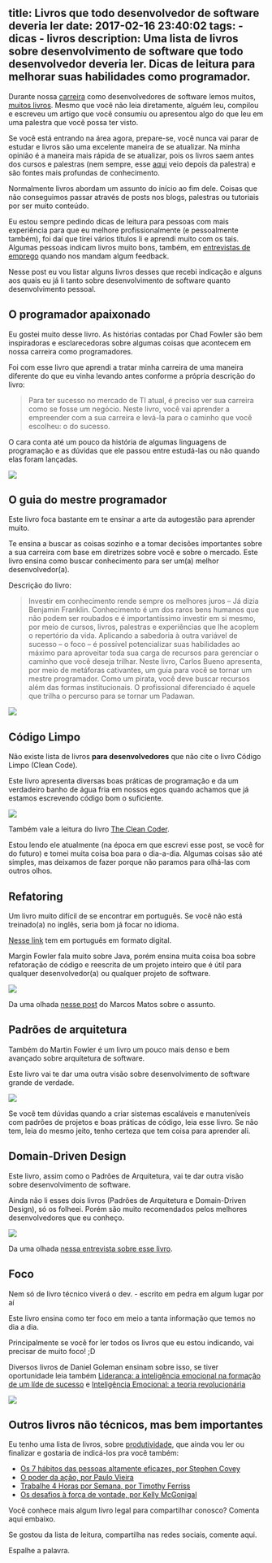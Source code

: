 title: Livros que todo desenvolvedor de software deveria ler
date: 2017-02-16 23:40:02
tags:
	- dicas
	- livros
description: Uma lista de livros sobre desenvolvimento de software que todo desenvolvedor deveria ler. Dicas de leitura para melhorar suas habilidades como programador.
---

Durante nossa [carreira](https://github.com/woliveiras/front-end-career) como desenvolvedores de software lemos muitos, [muitos livros](/posts/Livros-sobre-JavaScript-do-iniciante-ao-avancado-e-ES6/). Mesmo que você não leia diretamente, alguém leu, compilou e escreveu um artigo que você consumiu ou apresentou algo do que leu em uma palestra que você possa ter visto.

Se você está entrando na área agora, prepare-se, você nunca vai parar de estudar e livros são uma excelente maneira de se atualizar. Na minha opinião é a maneira mais rápida de se atualizar, pois os livros saem antes dos cursos e palestras (nem sempre, esse [aqui](https://www.casadocodigo.com.br/products/livro-desconstruindo-web) veio depois da palestra) e são fontes mais profundas de conhecimento. <!-- more -->

Normalmente livros abordam um assunto do início ao fim dele. Coisas que não conseguimos passar através de posts nos blogs, palestras ou tutoriais por ser muito conteúdo.

Eu estou sempre pedindo dicas de leitura para pessoas com mais experiência para que eu melhore profissionalmente (e pessoalmente também), foi daí que tirei vários títulos li e aprendi muito com os tais. Algumas pessoas indicam livros muito bons, também, em [entrevistas de emprego](/posts/Como-e-uma-entrevista-de-emprego-para-desenvolvimento-front-end-JavaScript/) quando nos mandam algum feedback.

Nesse post eu vou listar alguns livros desses que recebi indicação e alguns aos quais eu já li tanto sobre desenvolvimento de software quanto desenvolvimento pessoal.

## O programador apaixonado

Eu gostei muito desse livro. As histórias contadas por Chad Fowler são bem inspiradoras e esclarecedoras sobre algumas coisas que acontecem em nossa carreira como programadores.

Foi com esse livro que aprendi a tratar minha carreira de uma maneira diferente do que eu vinha levando antes conforme a própria descrição do livro:

> Para ter sucesso no mercado de TI atual, é preciso ver sua carreira como se fosse um negócio. Neste livro, você vai aprender a empreender com a sua carreira e levá-la para o caminho que você escolheu: o do sucesso.

O cara conta até um pouco da história de algumas linguagens de programação e as dúvidas que ele passou entre estudá-las ou não quando elas foram lançadas.

[![](https://cdn.shopify.com/s/files/1/0155/7645/products/programador-apaixonado-featured_large.png?v=1411566032)](https://www.casadocodigo.com.br/products/livro-programador-apaixonado)

## O guia do mestre programador

Este livro foca bastante em te ensinar a arte da autogestão para aprender muito.

Te ensina a buscar as coisas sozinho e a tomar decisões importantes sobre a sua carreira com base em diretrizes sobre você e sobre o mercado. Este livro ensina como buscar conhecimento para ser um(a) melhor desenvolvedor(a).

Descrição do livro:

> Investir em conhecimento rende sempre os melhores juros – Já dizia Benjamin Franklin. Conhecimento é um dos raros bens humanos que não podem ser roubados e é importantíssimo investir em si mesmo, por meio de cursos, livros, palestras e experiências que lhe acoplem o repertório da vida. Aplicando a sabedoria à outra variável de sucesso – o foco – é possível potencializar suas habilidades ao máximo para aproveitar toda sua carga de recursos para gerenciar o caminho que você deseja trilhar.
> Neste livro, Carlos Bueno apresenta, por meio de metáforas cativantes, um guia para você se tornar um mestre programador. Como um pirata, você deve buscar recursos além das formas institucionais. O profissional diferenciado é aquele que trilha o percurso para se tornar um Padawan.

[![](https://cdn.shopify.com/s/files/1/0155/7645/products/F_rZcE1nCFDaz1yv2rMbvp0sp7ehJKYYt3i1s1zp9Jc_size_mode_3_size_1024x768_large.jpeg?v=1448907418)](https://www.casadocodigo.com.br/products/livro-guia-mestre-programador)

## Código Limpo

Não existe lista de livros **para desenvolvedores** que não cite o livro Código Limpo (Clean Code).

Este livro apresenta diversas boas práticas de programação e da um verdadeiro banho de água fria em nossos egos quando achamos que já estamos escrevendo código bom o suficiente.

[![](https://images-na.ssl-images-amazon.com/images/I/41TINACY3hL._SX384_BO1,204,203,200_.jpg)](http://www.buscape.com.br/clean-code-a-handbook-of-agile-software-craftsmanship-robert-c-martin-0132350882)

Também vale a leitura do livro [The Clean Coder](https://www.amazon.com.br/Clean-Coder-Conduct-Professional-Programmers/dp/0137081073).

Estou lendo ele atualmente (na época em que escrevi esse post, se você for do futuro) e tomei muita coisa boa para o dia-a-dia. Algumas coisas são até simples, mas deixamos de fazer porque não paramos para olhá-las com outros olhos.

## Refatoring

Um livro muito difícil de se encontrar em português. Se você não está treinado(a) no inglês, seria bom já focar no idioma.

[Nesse link](http://www.saraiva.com.br/refatoracao-aperfeicoando-o-projeto-de-codigo-existente-3671050.html) tem em português em formato digital.

Margin Fowler fala muito sobre Java, porém ensina muita coisa boa sobre refatoração de código e reescrita de um projeto inteiro que é útil para qualquer desenvolvedor(a) ou qualquer projeto de software.

[![](https://images-na.ssl-images-amazon.com/images/I/51ttgxwzArL._SX389_BO1,204,203,200_.jpg)](https://www.amazon.com/Refactoring-Improving-Existing-Addison-Wesley-Technology-ebook/dp/B007WTFWJ6/ref=mt_kindle?_encoding=UTF8&me=)

Da uma olhada [nesse post](https://www.thoughtworks.com/pt/insights/blog/refactoring-book) do Marcos Matos sobre o assunto.

## Padrões de arquitetura

Também do Martin Fowler é um livro um pouco mais denso e bem avançado sobre arquitetura de software.

Este livro vai te dar uma outra visão sobre desenvolvimento de software grande de verdade.

[![](https://images-na.ssl-images-amazon.com/images/I/51CVux%2BG7WL._SX359_BO1,204,203,200_.jpg)](https://www.amazon.com.br/Padr%C3%B5es-Arquitetura-Aplica%C3%A7%C3%B5es-Corporativas-Martin/dp/8536306386)

Se você tem dúvidas quando a criar sistemas escaláveis e manuteníveis com padrões de projetos e boas práticas de código, leia esse livro. Se não tem, leia do mesmo jeito, tenho certeza que tem coisa para aprender ali.

## Domain-Driven Design

Este livro, assim como o Padrões de Arquitetura, vai te dar outra visão sobre desenvolvimento de software.

Ainda não li esses dois livros (Padrões de Arquitetura e Domain-Driven Design), só os folheei. Porém são muito recomendados pelos melhores desenvolvedores que eu conheço.

[![](https://images-na.ssl-images-amazon.com/images/I/51sZW87slRL._SX375_BO1,204,203,200_.jpg)](https://www.amazon.com.br/Domain-Driven-Design-Tackling-Complexity-Software/dp/0321125215)

Da uma olhada [nessa entrevista sobre esse livro](https://www.infoq.com/br/articles/ddd-10-anos).

## Foco

Nem só de livro técnico viverá o dev. - escrito em pedra em algum lugar por aí

Este livro ensina como ter foco em meio a tanta informação que temos no dia a dia.

Principalmente se você for ler todos os livros que eu estou indicando, vai precisar de muito foco! ;D

Diversos livros de Daniel Goleman ensinam sobre isso, se tiver oportunidade leia também [Liderança: a inteligência emocional na formação de um líde de sucesso](http://www.buscape.com.br/lideranca-a-inteligencia-emocional-na-formacao-de-um-lider-de-sucesso-daniel-goleman-8539006510) e [Inteligência Emocional: a teoria revolucionária](http://www.buscape.com.br/inteligencia-emocional-a-teoria-revolucionaria-daniel-goleman-8573020806)

[![](http://coachingmais50.com.br/wp-content/uploads/2015/03/foco_coachingmais50.com_.br_.jpg)](http://www.buscape.com.br/foco-daniel-goleman-8539005352)

## Outros livros não técnicos, mas bem importantes

Eu tenho uma lista de livros, sobre [produtividade](/posts/produtividade-uma-re-introducao/), que ainda vou ler ou finalizar e gostaria de indicá-los pra você também:

- [Os 7 hábitos das pessoas altamente eficazes, por Stephen Covey](https://www.amazon.com.br/H%C3%A1bitos-das-Pessoas-Altamente-Eficazes/dp/8576843439/ref=sr_1_3?s=books&ie=UTF8&qid=1417195405&sr=1-3&keywords=stephen+covey)
- [O poder da ação, por Paulo Vieira](https://www.amazon.com.br/Poder-A-o-Ph-D-Paulo-Vieira/dp/854520034X/ref=oosr)
- [Trabalhe 4 Horas por Semana, por Timothy Ferriss](https://www.amazon.com.br/Trabalhe-4-Horas-Por-Semana/dp/8576653540)
- [Os desafios à força de vontade, por Kelly McGonigal](https://www.amazon.com.br/Os-desafios-%C3%A0-for%C3%A7a-vontade-ebook/dp/B00I12T02I)

Você conhece mais algum livro legal para compartilhar conosco? Comenta aqui embaixo.

Se gostou da lista de leitura, compartilha nas redes sociais, comente aqui.

Espalhe a palavra.
